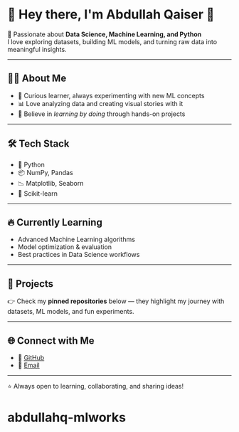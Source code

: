 # 👋 Hey there, I'm Abdullah Qaiser 🤖

🌟 Passionate about **Data Science, Machine Learning, and Python**  
I love exploring datasets, building ML models, and turning raw data into meaningful insights.  

---

## 👨‍💻 About Me  
- 🚀 Curious learner, always experimenting with new ML concepts  
- 📊 Love analyzing data and creating visual stories with it  
- 🌱 Believe in *learning by doing* through hands-on projects  

---

## 🛠️ Tech Stack  
- 🐍 Python  
- 📦 NumPy, Pandas  
- 📉 Matplotlib, Seaborn  
- 🤖 Scikit-learn  

---

## 🔥 Currently Learning  
- Advanced Machine Learning algorithms  
- Model optimization & evaluation  
- Best practices in Data Science workflows  

---

## 📂 Projects  
👉 Check my **pinned repositories** below — they highlight my journey with datasets, ML models, and fun experiments.  

---

## 🌐 Connect with Me  
- 🐙 [GitHub](https://github.com/abdullahq-mlworks)  
- 📧 [Email](qaiserabdullah218@gmail.com)   

---

⭐ Always open to learning, collaborating, and sharing ideas!  
# abdullahq-mlworks
